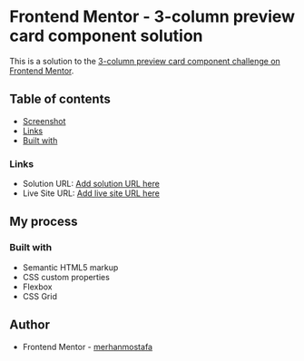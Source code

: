 # Frontend Mentor - 3-column preview card component solution

This is a solution to the [3-column preview card component challenge on Frontend Mentor](https://www.frontendmentor.io/challenges/3column-preview-card-component-pH92eAR2-).

## Table of contents

- [Screenshot](#screenshot)
- [Links](#links)
- [Built with](#built-with)

### Links

- Solution URL: [Add solution URL here](https://www.frontendmentor.io/solutions/responsive-landing-page-using-css-grid-Kv6ui2j19)
- Live Site URL: [Add live site URL here](https://merhanmostafa47.github.io/3-column-preview-card-component/)

## My process

### Built with

- Semantic HTML5 markup
- CSS custom properties
- Flexbox
- CSS Grid

## Author

- Frontend Mentor - [merhanmostafa](https://www.frontendmentor.io/profile/merhanmostafa47)
